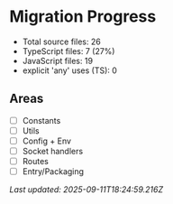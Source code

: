 # Migration Progress

- Total source files: 26
- TypeScript files: 7 (27%)
- JavaScript files: 19
- explicit 'any' uses (TS): 0

## Areas
- [ ] Constants
- [ ] Utils
- [ ] Config + Env
- [ ] Socket handlers
- [ ] Routes
- [ ] Entry/Packaging

_Last updated: 2025-09-11T18:24:59.216Z_
